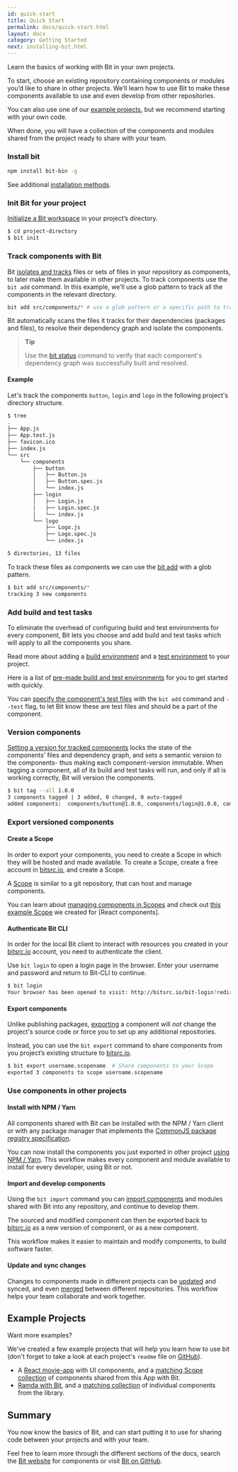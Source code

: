 ```yaml
---
id: quick-start
title: Quick Start
permalink: docs/quick-start.html
layout: docs
category: Getting Started
next: installing-bit.html
---
```

Learn the basics of working with Bit in your own projects.

To start, choose an existing repository containing components or modules you’d like to share in other projects. We’ll learn how to use Bit to make these components available to use and even develop from other repositories.

You can also use one of our [example projects](/docs/quick-start.html#example-projects), but we recommend starting with your own code.

When done, you will have a collection of the components and modules shared from the project ready to share with your team.

### Install bit

```bash
npm install bit-bin -g
```

See additional [installation methods](/docs/installing-bit.html).

### Init Bit for your project

[Initialize a Bit workspace](/docs/initializing-bit.html) in your project’s directory.

```bash
$ cd project-directory
$ bit init
```

### Track components with Bit

Bit [isolates and tracks](/docs/isolating-and-tracking-components.html) files or sets of files in your repository as components, to later make them available in other projects.
To track components use the `bit add` command. In this example, we’ll use a glob pattern to track all the components in the relevant directory.

```bash
bit add src/components/* # use a glob pattern or a specific path to track multiple components or a single component.
```

Bit automatically scans the files it tracks for their dependencies (packages and files), to resolve their dependency graph and isolate the components.

> **Tip**
>
> Use the [bit status](/docs/cli-status.html) command to verify that each component's dependency graph was successfully built and resolved.

#### Example

Let's track the components `button`, `login` and `logo` in the following project's directory structure.

```bash
$ tree
.
├── App.js
├── App.test.js
├── favicon.ico
├── index.js
└── src
    └── components
        ├── button
        │   ├── Button.js
        │   ├── Button.spec.js
        │   └── index.js
        ├── login
        │   ├── Login.js
        │   ├── Login.spec.js
        │   └── index.js
        └── logo
            ├── Logo.js
            ├── Logo.spec.js
            └── index.js

5 directories, 13 files
```

To track these files as components we can use the [bit add](/docs/cli-add.html) with a glob pattern.

```bash
$ bit add src/components/*
tracking 3 new components
```

### Add build and test tasks

To eliminate the overhead of configuring build and test environments for every component, Bit lets you choose and add build and test tasks which will apply to all the components you share.  

Read more about adding a [build environment](/docs/building-components.html) and a [test environment](/docs/testing-components.html) to your project.  

Here is a list of [pre-made build and test environments](https://bitsrc.io/bit/envs) for you to get started with quickly.  

You can [specify the component's test files](/docs/isolating-and-tracking-components.html#tracking-a-component-with-testspec-files) with the `bit add` command and  `--test` flag, to let Bit know these are test files and should be a part of the component.

### Version components

[Setting a version for tracked components](/docs/versioning-tracked-components.html) locks the state of the components’ files and dependency graph, and sets a semantic version to the components- thus making each component-version immutable. When tagging a component, all of its build and test tasks will run, and only if all is working correctly, Bit will version the components.

```bash
$ bit tag --all 1.0.0
3 components tagged | 3 added, 0 changed, 0 auto-tagged
added components:  components/button@1.0.0, components/login@1.0.0, components/logo@1.0.0
```

### Export versioned components

#### Create a Scope

In order to export your components, you need to create a Scope in which they will be hosted and made available. To create a Scope, create a free account in [bitsrc.io](https://bitsrc.io/signup), and create a Scope.  

A [Scope](/docs/scopes-on-bitsrc.html) is similar to a git repository, that can host and manage components.  

You can learn about [managing components in Scopes](/docs/organizing-components-in-scopes.html) and check out [this example Scope](https://bitsrc.io/bit/movie-app) we created for [React components].

#### Authenticate Bit CLI

In order for the local Bit client to interact with resources you created in your [bitsrc.io](https://bitsrc.io) account, you need to authenticate the client.  

Use `bit login` to open a login page in the browser. Enter your username and password and return to Bit-CLI to continue.

```bash
$ bit login
Your browser has been opened to visit: http://bitsrc.io/bit-login?redirect_uri=http://localhost:8085...
```

#### Export components

Unlike publishing packages, [exporting](/docs/cli-export.html) a component will *not* change the project's source code or force you to set up any additional repositories.  

Instead, you can use the `bit export` command to share components from you project’s existing structure to [bitsrc.io](https://bitsrc.io).

```bash
$ bit export username.scopename  # Share components to your Scope
exported 3 components to scope username.scopename
```

### Use components in other projects

#### Install with NPM / Yarn

All components shared with Bit can be installed with the NPM / Yarn client or with any package manager that implements the [CommonJS package registry specification](http://wiki.commonjs.org/wiki/Packages/Registry).

You can now install the components you just exported in other project [using NPM / Yarn](/docs/installing-components-with-package-managers.html). This workflow makes every component and module available to install for every developer, using Bit or not.

#### Import and develop components

Using the `bit import` command you can [import components](/docs/importing-components.html) and modules shared with Bit into any repository, and continue to develop them.  

The sourced and modified component can then be exported back to [bitsrc.io](https://bitsrc.io) as a new version of component, or as a new component.

This workflow makes it easier to maintain and modify components, to build software faster.

#### Update and sync changes

Changes to components made in different projects can be [updated](https://docs.bitsrc.io/docs/updating-sourced-components.html) and synced, and even [merged](https://docs.bitsrc.io/docs/merge-changes.html) between different repositories. This workflow helps your team collaborate and work together.

## Example Projects

Want more examples?

We've created a few example projects that will help you learn how to use bit (don't forget to take a look at each project's `readme` file on [GitHub](github.com)).  

* A [React movie-app](https://github.com/teambit/movie-app) with UI components, and a [matching Scope collection](https://bitsrc.io/bit/movie-app) of components shared from this App with Bit.
* [Ramda with Bit](https://github.com/teambit/ramda), and a [matching collection](https://bitsrc.io/bit/ramda) of individual components from the library.

## Summary

You now know the basics of Bit, and can start putting it to use for sharing code between your projects and with your team.

Feel free to learn more through the different sections of the docs, search the [Bit website](https://bitsrc.io) for components or visit [Bit on GitHub](https://github.com/teambit/bit).
